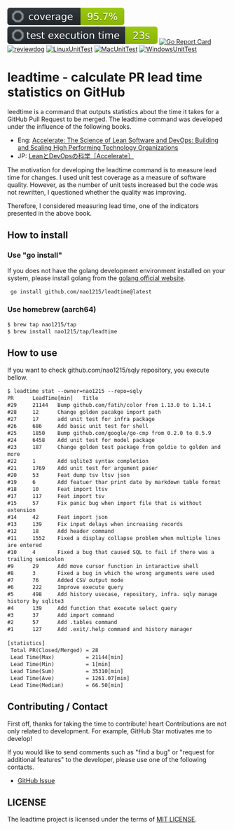 ![Coverage](https://raw.githubusercontent.com/nao1215/octocovs-central-repo/main/badges/nao1215/leadtime/coverage.svg)
![Test Execution Time](https://raw.githubusercontent.com/nao1215/octocovs-central-repo/main/badges/nao1215/leadtime/time.svg)
[![Go Report Card](https://goreportcard.com/badge/github.com/nao1215/leadtime)](https://goreportcard.com/report/github.com/nao1215/leadtime)
[![reviewdog](https://github.com/nao1215/leadtime/actions/workflows/reviewdog.yml/badge.svg)](https://github.com/nao1215/leadtime/actions/workflows/reviewdog.yml)
[![LinuxUnitTest](https://github.com/nao1215/leadtime/actions/workflows/linux_test.yml/badge.svg)](https://github.com/nao1215/leadtime/actions/workflows/linux_test.yml)
[![MacUnitTest](https://github.com/nao1215/leadtime/actions/workflows/mac_test.yml/badge.svg)](https://github.com/nao1215/leadtime/actions/workflows/mac_test.yml)
[![WindowsUnitTest](https://github.com/nao1215/leadtime/actions/workflows/windows_test.yml/badge.svg)](https://github.com/nao1215/leadtime/actions/workflows/windows_test.yml)
# leadtime - calculate PR lead time statistics on GitHub
leedtime is a command that outputs statistics about the time it takes for a GitHub Pull Request to be merged. The leadtime command was developed under the influence of the following books.
- Eng: [Accelerate: The Science of Lean Software and DevOps: Building and Scaling High Performing Technology Organizations](https://www.amazon.com/dp/1942788339/ref=cm_sw_r_cp_ep_dp_sBN8BbGC11MBS)
- JP: [LeanとDevOpsの科学［Accelerate］](https://www.amazon.co.jp/Lean%E3%81%A8DevOps%E3%81%AE%E7%A7%91%E5%AD%A6%EF%BC%BBAccelerate%EF%BC%BD-%E3%83%86%E3%82%AF%E3%83%8E%E3%83%AD%E3%82%B8%E3%83%BC%E3%81%AE%E6%88%A6%E7%95%A5%E7%9A%84%E6%B4%BB%E7%94%A8%E3%81%8C%E7%B5%84%E7%B9%94%E5%A4%89%E9%9D%A9%E3%82%92%E5%8A%A0%E9%80%9F%E3%81%99%E3%82%8B-impress-top-gear%E3%82%B7%E3%83%AA%E3%83%BC%E3%82%BA-ebook/dp/B07L2R3LTN)

The motivation for developing the leadtime command is to measure lead time for changes. I used unit test coverage as a measure of software quality. However, as the number of unit tests increased but the code was not rewritten, I questioned whether the quality was improving.  
  
Therefore, I considered measuring lead time, one of the indicators presented in the above book.

## How to install
### Use "go install"
If you does not have the golang development environment installed on your system, please install golang from the [golang official website](https://go.dev/doc/install).
```
 go install github.com/nao1215/leadtime@latest
```

### Use homebrew (aarch64)
```
$ brew tap nao1215/tap
$ brew install nao1215/tap/leadtime
```

## How to use
If you want to check github.com/nao1215/sqly repository, you execute bellow.
```
$ leadtime stat --owner=nao1215 --repo=sqly
PR      LeadTime[min]   Title
#29     21144   Bump github.com/fatih/color from 1.13.0 to 1.14.1
#28     12      Change golden pacakge import path
#27     17      add unit test for infra package
#26     686     Add basic unit test for shell
#25     1850    Bump github.com/google/go-cmp from 0.2.0 to 0.5.9
#24     6458    Add unit test for model package
#23     187     Change golden test package from goldie to golden and more
#22     1       Add sqlite3 syntax completion
#21     1769    Add unit test for argument paser
#20     53      Feat dump tsv ltsv json
#19     6       Add featuer thar print date by markdown table format
#18     10      Feat import ltsv
#17     117     Feat import tsv
#15     57      Fix panic bug when import file that is without extension
#14     42      Feat import json
#13     139     Fix input delays when increasing records
#12     18      Add header command
#11     1552    Fixed a display collapse problem when multiple lines are entered
#10     4       Fixed a bug that caused SQL to fail if there was a trailing semicolon
#9      29      Add move cursor function in intaractive shell
#8      3       Fixed a bug in which the wrong arguments were used
#7      76      Added CSV output mode
#6      222     Improve execute query
#5      498     Add history usecase, repository, infra. sqly manage history by sqlite3
#4      139     Add function that execute select query
#3      37      Add import command
#2      57      Add .tables command
#1      127     Add .exit/.help command and history manager

[statistics]
 Total PR(Closed/Merged) = 28
 Lead Time(Max)          = 21144[min]
 Lead Time(Min)          = 1[min]
 Lead Time(Sum)          = 35310[min]
 Lead Time(Ave)          = 1261.07[min]
 Lead Time(Median)       = 66.50[min]
```

## Contributing / Contact
First off, thanks for taking the time to contribute! heart Contributions are not only related to development. For example, GitHub Star motivates me to develop!
  
If you would like to send comments such as "find a bug" or "request for additional features" to the developer, please use one of the following contacts.
- [GitHub Issue](https://github.com/nao1215/leadtime/issues)

## LICENSE
The leadtime project is licensed under the terms of [MIT LICENSE](./LICENSE).
